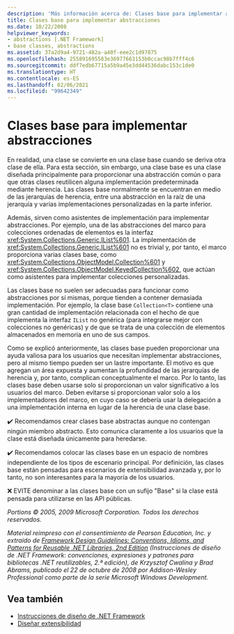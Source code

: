```yaml
---
description: 'Más información acerca de: Clases base para implementar abstracciones'
title: Clases base para implementar abstracciones
ms.date: 10/22/2008
helpviewer_keywords:
- abstractions [.NET Framework]
- base classes, abstractions
ms.assetid: 37a2d9a4-9721-482a-a40f-eee2c1d97875
ms.openlocfilehash: 255891695583e36977663153b0ccac98b7fff4c6
ms.sourcegitcommit: ddf7edb67715a5b9a45e3dd44536dabc153c1de0
ms.translationtype: HT
ms.contentlocale: es-ES
ms.lasthandoff: 02/06/2021
ms.locfileid: "99642349"
---
```

# <a name="base-classes-for-implementing-abstractions"></a>Clases base para implementar abstracciones

En realidad, una clase se convierte en una clase base cuando se deriva otra clase de ella. Para esta sección, sin embargo, una clase base es una clase diseñada principalmente para proporcionar una abstracción común o para que otras clases reutilicen alguna implementación predeterminada mediante herencia. Las clases base normalmente se encuentran en medio de las jerarquías de herencia, entre una abstracción en la raíz de una jerarquía y varias implementaciones personalizadas en la parte inferior.

 Además, sirven como asistentes de implementación para implementar abstracciones. Por ejemplo, una de las abstracciones del marco para colecciones ordenadas de elementos es la interfaz <xref:System.Collections.Generic.IList%601>. La implementación de <xref:System.Collections.Generic.IList%601> no es trivial y, por tanto, el marco proporciona varias clases base, como <xref:System.Collections.ObjectModel.Collection%601> y <xref:System.Collections.ObjectModel.KeyedCollection%602>, que actúan como asistentes para implementar colecciones personalizadas.

 Las clases base no suelen ser adecuadas para funcionar como abstracciones por sí mismas, porque tienden a contener demasiada implementación. Por ejemplo, la clase base `Collection<T>` contiene una gran cantidad de implementación relacionada con el hecho de que implementa la interfaz `IList` no genérica (para integrarse mejor con colecciones no genéricas) y de que se trata de una colección de elementos almacenados en memoria en uno de sus campos.

 Como se explicó anteriormente, las clases base pueden proporcionar una ayuda valiosa para los usuarios que necesitan implementar abstracciones, pero al mismo tiempo pueden ser un lastre importante. El motivo es que agregan un área expuesta y aumentan la profundidad de las jerarquías de herencia y, por tanto, complican conceptualmente el marco. Por lo tanto, las clases base deben usarse solo si proporcionan un valor significativo a los usuarios del marco. Deben evitarse si proporcionan valor solo a los implementadores del marco, en cuyo caso se debería usar la delegación a una implementación interna en lugar de la herencia de una clase base.

 ✔️ Recomendamos crear clases base abstractas aunque no contengan ningún miembro abstracto. Esto comunica claramente a los usuarios que la clase está diseñada únicamente para heredarse.

 ✔️ Recomendamos colocar las clases base en un espacio de nombres independiente de los tipos de escenario principal. Por definición, las clases base están pensadas para escenarios de extensibilidad avanzada y, por lo tanto, no son interesantes para la mayoría de los usuarios.

 ❌ EVITE denominar a las clases base con un sufijo "Base" si la clase está pensada para utilizarse en las API públicas.

 *Portions © 2005, 2009 Microsoft Corporation. Todos los derechos reservados.*

 *Material reimpreso con el consentimiento de Pearson Education, Inc. y extraído de [Framework Design Guidelines: Conventions, Idioms, and Patterns for Reusable .NET Libraries, 2nd Edition](https://www.informit.com/store/framework-design-guidelines-conventions-idioms-and-9780321545619) (Instrucciones de diseño de .NET Framework: convenciones, expresiones y patrones para bibliotecas .NET reutilizables, 2.ª edición), de Krzysztof Cwalina y Brad Abrams, publicado el 22 de octubre de 2008 por Addison-Wesley Professional como parte de la serie Microsoft Windows Development.*

## <a name="see-also"></a>Vea también

- [Instrucciones de diseño de .NET Framework](index.md)
- [Diseñar extensibilidad](designing-for-extensibility.md)

